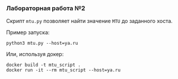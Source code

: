 ### Лабораторная работа №2

Скрипт `mtu.py` позволяет найти значение `MTU` до заданного хоста.

Пример запуска:

```
python3 mtu.py --host=ya.ru
```

Или, используя докер:

```
docker build -t mtu_script . 
docker run -it --rm mtu_script --host=ya.ru
```
